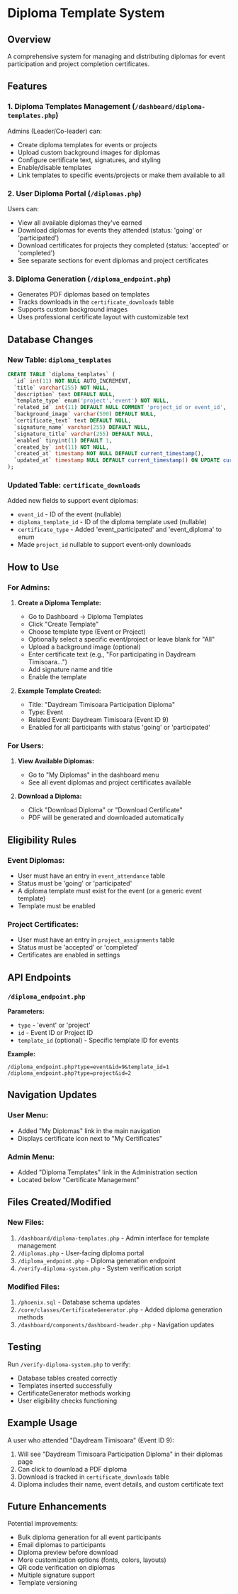 # Diploma Template System

## Overview
A comprehensive system for managing and distributing diplomas for event participation and project completion certificates.

## Features

### 1. **Diploma Templates Management** (`/dashboard/diploma-templates.php`)
Admins (Leader/Co-leader) can:
- Create diploma templates for events or projects
- Upload custom background images for diplomas
- Configure certificate text, signatures, and styling
- Enable/disable templates
- Link templates to specific events/projects or make them available to all

### 2. **User Diploma Portal** (`/diplomas.php`)
Users can:
- View all available diplomas they've earned
- Download diplomas for events they attended (status: 'going' or 'participated')
- Download certificates for projects they completed (status: 'accepted' or 'completed')
- See separate sections for event diplomas and project certificates

### 3. **Diploma Generation** (`/diploma_endpoint.php`)
- Generates PDF diplomas based on templates
- Tracks downloads in the `certificate_downloads` table
- Supports custom background images
- Uses professional certificate layout with customizable text

## Database Changes

### New Table: `diploma_templates`
```sql
CREATE TABLE `diploma_templates` (
  `id` int(11) NOT NULL AUTO_INCREMENT,
  `title` varchar(255) NOT NULL,
  `description` text DEFAULT NULL,
  `template_type` enum('project','event') NOT NULL,
  `related_id` int(11) DEFAULT NULL COMMENT 'project_id or event_id',
  `background_image` varchar(500) DEFAULT NULL,
  `certificate_text` text DEFAULT NULL,
  `signature_name` varchar(255) DEFAULT NULL,
  `signature_title` varchar(255) DEFAULT NULL,
  `enabled` tinyint(1) DEFAULT 1,
  `created_by` int(11) NOT NULL,
  `created_at` timestamp NOT NULL DEFAULT current_timestamp(),
  `updated_at` timestamp NULL DEFAULT current_timestamp() ON UPDATE current_timestamp()
);
```

### Updated Table: `certificate_downloads`
Added new fields to support event diplomas:
- `event_id` - ID of the event (nullable)
- `diploma_template_id` - ID of the diploma template used (nullable)
- `certificate_type` - Added 'event_participated' and 'event_diploma' to enum
- Made `project_id` nullable to support event-only downloads

## How to Use

### For Admins:

1. **Create a Diploma Template:**
   - Go to Dashboard → Diploma Templates
   - Click "Create Template"
   - Choose template type (Event or Project)
   - Optionally select a specific event/project or leave blank for "All"
   - Upload a background image (optional)
   - Enter certificate text (e.g., "For participating in Daydream Timisoara...")
   - Add signature name and title
   - Enable the template

2. **Example Template Created:**
   - Title: "Daydream Timisoara Participation Diploma"
   - Type: Event
   - Related Event: Daydream Timisoara (Event ID 9)
   - Enabled for all participants with status 'going' or 'participated'

### For Users:

1. **View Available Diplomas:**
   - Go to "My Diplomas" in the dashboard menu
   - See all event diplomas and project certificates available

2. **Download a Diploma:**
   - Click "Download Diploma" or "Download Certificate"
   - PDF will be generated and downloaded automatically

## Eligibility Rules

### Event Diplomas:
- User must have an entry in `event_attendance` table
- Status must be 'going' or 'participated'
- A diploma template must exist for the event (or a generic event template)
- Template must be enabled

### Project Certificates:
- User must have an entry in `project_assignments` table
- Status must be 'accepted' or 'completed'
- Certificates are enabled in settings

## API Endpoints

### `/diploma_endpoint.php`
**Parameters:**
- `type` - 'event' or 'project'
- `id` - Event ID or Project ID
- `template_id` (optional) - Specific template ID for events

**Example:**
```
/diploma_endpoint.php?type=event&id=9&template_id=1
/diploma_endpoint.php?type=project&id=2
```

## Navigation Updates

### User Menu:
- Added "My Diplomas" link in the main navigation
- Displays certificate icon next to "My Certificates"

### Admin Menu:
- Added "Diploma Templates" link in the Administration section
- Located below "Certificate Management"

## Files Created/Modified

### New Files:
1. `/dashboard/diploma-templates.php` - Admin interface for template management
2. `/diplomas.php` - User-facing diploma portal
3. `/diploma_endpoint.php` - Diploma generation endpoint
4. `/verify-diploma-system.php` - System verification script

### Modified Files:
1. `/phoenix.sql` - Database schema updates
2. `/core/classes/CertificateGenerator.php` - Added diploma generation methods
3. `/dashboard/components/dashboard-header.php` - Navigation updates

## Testing

Run `/verify-diploma-system.php` to verify:
- Database tables created correctly
- Templates inserted successfully
- CertificateGenerator methods working
- User eligibility checks functioning

## Example Usage

A user who attended "Daydream Timisoara" (Event ID 9):
1. Will see "Daydream Timisoara Participation Diploma" in their diplomas page
2. Can click to download a PDF diploma
3. Download is tracked in `certificate_downloads` table
4. Diploma includes their name, event details, and custom certificate text

## Future Enhancements

Potential improvements:
- Bulk diploma generation for all event participants
- Email diplomas to participants
- Diploma preview before download
- More customization options (fonts, colors, layouts)
- QR code verification on diplomas
- Multiple signature support
- Template versioning
